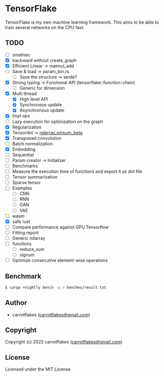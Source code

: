 # TensorFlake

TensorFlake is my own machine learning framework.
This aims to be able to train several networks on the CPU fast.

## TODO

- [ ] smallvec
- [x] backward without create_graph
- [x] Efficient Linear -> matmul_add
- [ ] Save & load -> param_bin.rs
  - [ ] Save the structure -> serde?
- [x] Strong typing -> Functional API (tensorflake::function::chain)
  - [ ] Generic for dimension
- [x] Multi thread
  - [x] High level API
  - [x] Synchronous update
  - [x] Asynchronous update
- [x] Impl ops
- [ ] Lazy execution for optimization on the graph
- [x] Regularization
- [x] Tensordot -> [ndarray_einsum_beta](https://crates.io/crates/ndarray_einsum_beta)
- [x] Transposed convolution
- [ ] Batch normalization
- [x] Embedding
- [ ] Sequential
- [ ] Param creator -> Initializer
- [ ] Benchmarks
- [ ] Measure the execution time of functions and export it as dot file
- [ ] Tensor summarization
- [ ] Sparse tensor
- [ ] Examples
  - [ ] CNN
  - [ ] RNN
  - [ ] GAN
  - [ ] VAE
- [ ] wasm
- [x] safe rust
- [ ] Compare performance against GPU Tensorflow
- [ ] Fitting report
- [ ] Generic ndarray
- [ ] functions
  - [ ] reduce_sum
  - [ ] signum
- [ ] Optimize consecutive element-wise operations

## Benchmark

``` sh
$ cargo +nightly bench -q > benches/result.txt
```

## Author

* carrotflakes (carrotflakes@gmail.com)

## Copyright

Copyright (c) 2022 carrotflakes (carrotflakes@gmail.com)

## License

Licensed under the MIT License.
